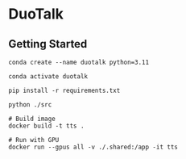 # DuoTalk

## Getting Started

``` shell
conda create --name duotalk python=3.11

conda activate duotalk

pip install -r requirements.txt

python ./src

# Build image
docker build -t tts .

# Run with GPU
docker run --gpus all -v ./.shared:/app -it tts
```